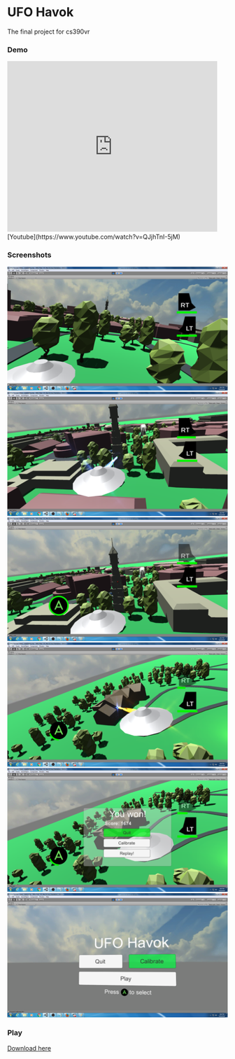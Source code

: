 # UFO Havok
The final project for cs390vr

### Demo
<iframe  title="YouTube video player" width="480" height="390" src="http://www.youtube.com/embed/QJjhTnI-5jM" frameborder="0" allowfullscreen></iframe>
[Youtube](https://www.youtube.com/watch?v=QJjhTnI-5jM)

### Screenshots
![alt text](https://raw.githubusercontent.com/Changer098/390vr-final/master/screens/screen01.png "screen01")
![alt text](https://raw.githubusercontent.com/Changer098/390vr-final/master/screens/screen02.png "screen02")
![alt text](https://raw.githubusercontent.com/Changer098/390vr-final/master/screens/screen03.png "screen03")
![alt text](https://raw.githubusercontent.com/Changer098/390vr-final/master/screens/screen04.png "screen04")
![alt text](https://raw.githubusercontent.com/Changer098/390vr-final/master/screens/screen05.png "screen05")
![alt text](https://raw.githubusercontent.com/Changer098/390vr-final/master/screens/screen06.png "screen06")
### Play
[Download here](wearvr.com)
